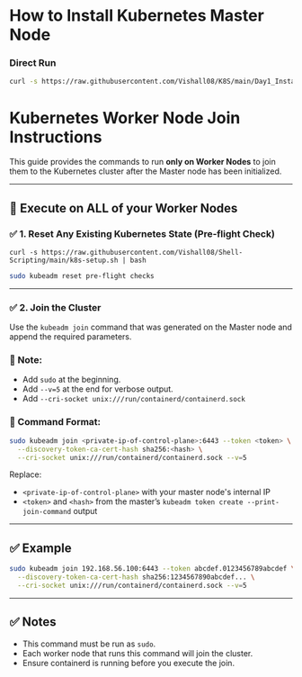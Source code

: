 # How to Install Kubernetes Master Node

### Direct Run
```bash
curl -s https://raw.githubusercontent.com/Vishall08/K8S/main/Day1_Installation_K8S/k8s-setup.sh | bash
```

# Kubernetes Worker Node Join Instructions

This guide provides the commands to run **only on Worker Nodes** to join them to the Kubernetes cluster after the Master node has been initialized.

---

## 🧠 Execute on ALL of your Worker Nodes

### ✅ 1. Reset Any Existing Kubernetes State (Pre-flight Check)

```
curl -s https://raw.githubusercontent.com/Vishall08/Shell-Scripting/main/k8s-setup.sh | bash 
```
```bash
sudo kubeadm reset pre-flight checks
```

---

### ✅ 2. Join the Cluster

Use the `kubeadm join` command that was generated on the Master node and append the required parameters.

### 🔔 Note:
- Add `sudo` at the beginning.
- Add `--v=5` at the end for verbose output.
- Add `--cri-socket unix:///run/containerd/containerd.sock`

### 🔧 Command Format:

```bash
sudo kubeadm join <private-ip-of-control-plane>:6443 --token <token> \
  --discovery-token-ca-cert-hash sha256:<hash> \
  --cri-socket unix:///run/containerd/containerd.sock --v=5
```

Replace:
- `<private-ip-of-control-plane>` with your master node's internal IP
- `<token>` and `<hash>` from the master’s `kubeadm token create --print-join-command` output

---

## ✅ Example

```bash
sudo kubeadm join 192.168.56.100:6443 --token abcdef.0123456789abcdef \
  --discovery-token-ca-cert-hash sha256:1234567890abcdef... \
  --cri-socket unix:///run/containerd/containerd.sock --v=5
```

---

## ✅ Notes

- This command must be run as `sudo`.
- Each worker node that runs this command will join the cluster.
- Ensure containerd is running before you execute the join.
